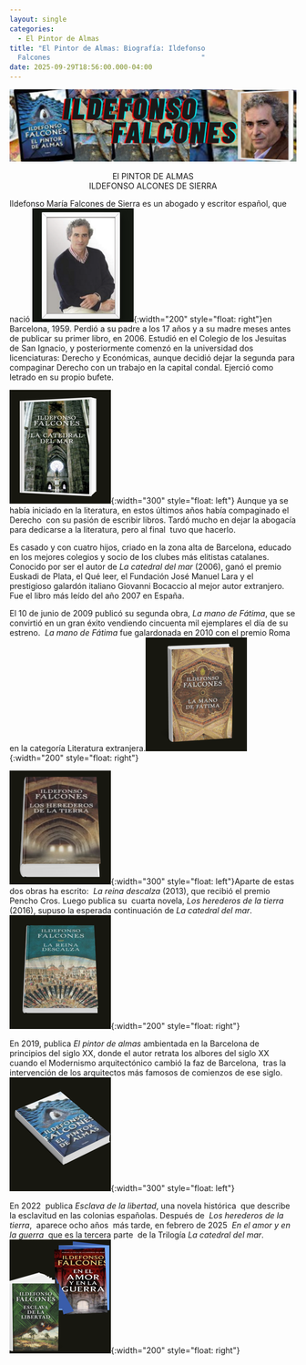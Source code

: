 ```yaml
---
layout: single
categories:
  - El Pintor de Almas
title: "El Pintor de Almas: Biografía: Ildefonso
  Falcones                                     "
date: 2025-09-29T18:56:00.000-04:00
---
```

![](/assets/img/banner-el-pintor-de-almas.png)

<center>El PINTOR DE ALMAS</center> 
<center>ILDEFONSO ALCONES DE SIERRA</center>

Ildefonso María Falcones de Sierra es un abogado y escritor español, que nació ![](/assets/img/idelmaro4.png){:width="200" style="float: right"}en Barcelona, 1959. Perdió a su padre a los 17 años y a su madre meses antes de publicar su primer libro, en 2006. Estudió en el Colegio de los Jesuitas de San Ignacio, y posteriormente comenzó en la universidad dos licenciaturas: Derecho y Económicas, aunque decidió dejar la segunda para compaginar Derecho con un trabajo en la capital condal. Ejerció como letrado en su propio bufete.

![](/assets/img/3.png){:width="300" style="float: left"}
Aunque ya se había iniciado en la literatura, en estos últimos años había compaginado el Derecho  con su pasión de escribir libros. Tardó mucho en dejar la abogacía para dedicarse a la literatura, pero al final  tuvo que hacerlo.


Es casado y con cuatro hijos, criado en la zona alta de Barcelona, educado en los mejores colegios y socio de los clubes más elitistas catalanes. Conocido por ser el autor de *La catedral del mar* (2006), ganó el premio Euskadi de Plata, el Qué leer, el Fundación José Manuel Lara y el prestigioso galardón italiano Giovanni Bocaccio al mejor autor extranjero. Fue el libro más leído del año 2007 en España.


El 10 de junio de 2009 publicó su segunda obra, *La mano de Fátima*, que se convirtió en un gran éxito vendiendo cincuenta mil ejemplares el día de su estreno. ​ *La mano de Fátima* fue galardonada en 2010 con el premio Roma en la categoría Literatura extranjera.​![](/assets/img/fatima.png){:width="200" style="float: right"}




![](/assets/img/4.png){:width="300" style="float: left"}Aparte de estas dos obras ha escrito:  *La reina descalza* (2013), que recibió el premio Pencho Cros. Luego publica su  cuarta novela, *Los herederos de la tierra* (2016), supuso la esperada continuación de *La catedral del mar*.![](/assets/img/5.png){:width="200" style="float: right"}




En 2019, publica *El pintor de almas* ambientada en la Barcelona de principios del siglo XX, donde el autor retrata los albores del siglo XX cuando el Modernismo arquitectónico cambió la faz de Barcelona,  tras la intervención de los arquitectos más famosos de comienzos de ese siglo.![](/assets/img/6.png){:width="300" style="float: left"}


En 2022  publica *Esclava de la libertad*, una novela histórica  que describe la esclavitud en las colonias españolas. Después de  *Los herederos de la tierra*,  aparece ocho años  más tarde, en febrero de 2025  *En el amor y en la guerra*  que es la tercera parte  de la Trilogía *La catedral del mar*. ![](/assets/img/7.png){:width="200" style="float: right"}
